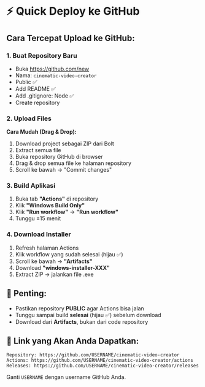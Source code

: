 # ⚡ Quick Deploy ke GitHub

## Cara Tercepat Upload ke GitHub:

### 1. Buat Repository Baru
- Buka https://github.com/new
- Nama: `cinematic-video-creator`
- Public ✅
- Add README ✅
- Add .gitignore: Node ✅
- Create repository

### 2. Upload Files
**Cara Mudah (Drag & Drop):**
1. Download project sebagai ZIP dari Bolt
2. Extract semua file
3. Buka repository GitHub di browser
4. Drag & drop semua file ke halaman repository
5. Scroll ke bawah → "Commit changes"

### 3. Build Aplikasi
1. Buka tab **"Actions"** di repository
2. Klik **"Windows Build Only"**
3. Klik **"Run workflow"** → **"Run workflow"**
4. Tunggu ±15 menit

### 4. Download Installer
1. Refresh halaman Actions
2. Klik workflow yang sudah selesai (hijau ✅)
3. Scroll ke bawah → **"Artifacts"**
4. Download **"windows-installer-XXX"**
5. Extract ZIP → jalankan file .exe

## 🚨 Penting:
- Pastikan repository **PUBLIC** agar Actions bisa jalan
- Tunggu sampai build **selesai** (hijau ✅) sebelum download
- Download dari **Artifacts**, bukan dari code repository

## 🎯 Link yang Akan Anda Dapatkan:
```
Repository: https://github.com/USERNAME/cinematic-video-creator
Actions: https://github.com/USERNAME/cinematic-video-creator/actions
Releases: https://github.com/USERNAME/cinematic-video-creator/releases
```

Ganti `USERNAME` dengan username GitHub Anda.